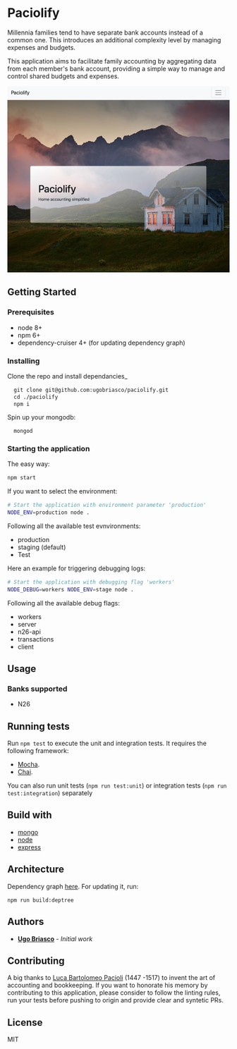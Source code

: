 # Paciolify

Millennia families tend to have separate bank accounts instead of a common one. This introduces an additional complexity level by managing expenses and budgets.

This application aims to facilitate family accounting by aggregating data from each member's bank account, providing a simple way to manage and control shared budgets and expenses.

![screenshot-landing](./lib/client/img/screenshot-landing.jpg)

## Getting Started

### Prerequisites

- node 8+
- npm 6+
- dependency-cruiser 4+ (for updating dependency graph)

### Installing

Clone the repo and install dependancies\_

```
  git clone git@github.com:ugobriasco/paciolify.git
  cd ./paciolify
  npm i
```

Spin up your mongodb:

```
  mongod
```

### Starting the application

The easy way:

```bash
npm start
```

If you want to select the environment:

```bash
# Start the application with environment parameter 'production'
NODE_ENV=production node .
```

Following all the available test evnvironments:

- production
- staging (default)
- Test

Here an example for triggering debugging logs:

```bash
# Start the application with debugging flag 'workers'
NODE_DEBUG=workers NODE_ENV=stage node .
```

Following all the available debug flags:

- workers
- server
- n26-api
- transactions
- client

## Usage

### Banks supported

- N26

## Running tests

Run `npm test` to execute the unit and integration tests. It requires the following framework:

- [Mocha](https://mochajs.org/).
- [Chai](http://chaijs.com).

You can also run unit tests (`npm run test:unit`) or integration tests (`npm run test:integration`) separately

## Build with

- [mongo](https://docs.mongodb.com/getting-started/shell/)
- [node](https://nodejs.org/en/)
- [express](http://expressjs.com/)

## Architecture

Dependency graph [here](https://github.com/ugobriasco/paciolify/blob/master/dependencygraph.svg). For updating it, run:

```
npm run build:deptree
```

## Authors

- **[Ugo Briasco](https://github.com/ugobriasco)** - _Initial work_

## Contributing

A big thanks to [Luca Bartolomeo Pacioli](https://en.wikipedia.org/wiki/Luca_Pacioli) (1447 -1517) to invent the art of accounting and bookkeeping. If you want to honorate his memory by contributing to this application, please consider to follow the linting rules, run your tests before pushing to origin and provide clear and syntetic PRs.

## License

MIT
